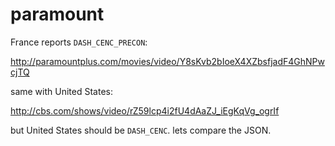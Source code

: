 # paramount

France reports `DASH_CENC_PRECON`:

http://paramountplus.com/movies/video/Y8sKvb2bIoeX4XZbsfjadF4GhNPwcjTQ

same with United States:

<http://cbs.com/shows/video/rZ59lcp4i2fU4dAaZJ_iEgKqVg_ogrIf>

but United States should be `DASH_CENC`. lets compare the JSON.
